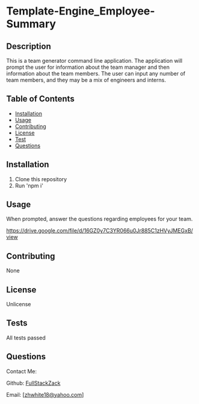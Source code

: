 
# Template-Engine_Employee-Summary

## Description
This is a team generator command line application. The application will prompt the user for information about the team manager and then information about the team members. The user can input any number of team members, and they may be a mix of engineers and interns.

## Table of Contents
* [Installation](#installation)
* [Usage](#usage)
* [Contributing](#contributing)
* [License](#license)
* [Test](#test)
* [Questions](#questions)

## Installation
1. Clone this repository
2. Run 'npm i'

## Usage
When prompted, answer the questions regarding employees for your team.

https://drive.google.com/file/d/16GZ0y7C3YR066u0Jr885C1zHVyJMEGxB/view

## Contributing
None

## License
Unlicense

## Tests
All tests passed

## Questions
Contact Me:

Github: [FullStackZack](https://github.com/FullStackZack)

Email: [zhwhite18@yahoo.com]
